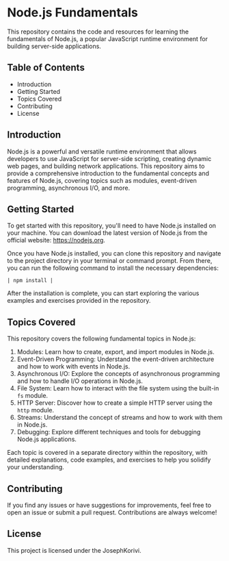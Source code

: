 # Node.js Fundamentals

This repository contains the code and resources for learning the fundamentals of Node.js, a popular JavaScript runtime environment for building server-side applications.

## Table of Contents

- Introduction
- Getting Started
- Topics Covered
- Contributing
- License

## Introduction

Node.js is a powerful and versatile runtime environment that allows developers to use JavaScript for server-side scripting, creating dynamic web pages, and building network applications. This repository aims to provide a comprehensive introduction to the fundamental concepts and features of Node.js, covering topics such as modules, event-driven programming, asynchronous I/O, and more.

## Getting Started

To get started with this repository, you'll need to have Node.js installed on your machine. You can download the latest version of Node.js from the official website: https://nodejs.org.

Once you have Node.js installed, you can clone this repository and navigate to the project directory in your terminal or command prompt. From there, you can run the following command to install the necessary dependencies:

```````````````
| npm install |
```````````````

After the installation is complete, you can start exploring the various examples and exercises provided in the repository.

## Topics Covered

This repository covers the following fundamental topics in Node.js:

1. Modules: Learn how to create, export, and import modules in Node.js.
2. Event-Driven Programming: Understand the event-driven architecture and how to work with events in Node.js.
3. Asynchronous I/O: Explore the concepts of asynchronous programming and how to handle I/O operations in Node.js.
4. File System: Learn how to interact with the file system using the built-in `fs` module.
5. HTTP Server: Discover how to create a simple HTTP server using the `http` module.
6. Streams: Understand the concept of streams and how to work with them in Node.js.
7. Debugging: Explore different techniques and tools for debugging Node.js applications.

Each topic is covered in a separate directory within the repository, with detailed explanations, code examples, and exercises to help you solidify your understanding.

## Contributing

If you find any issues or have suggestions for improvements, feel free to open an issue or submit a pull request. Contributions are always welcome!

## License

This project is licensed under the JosephKorivi. 
